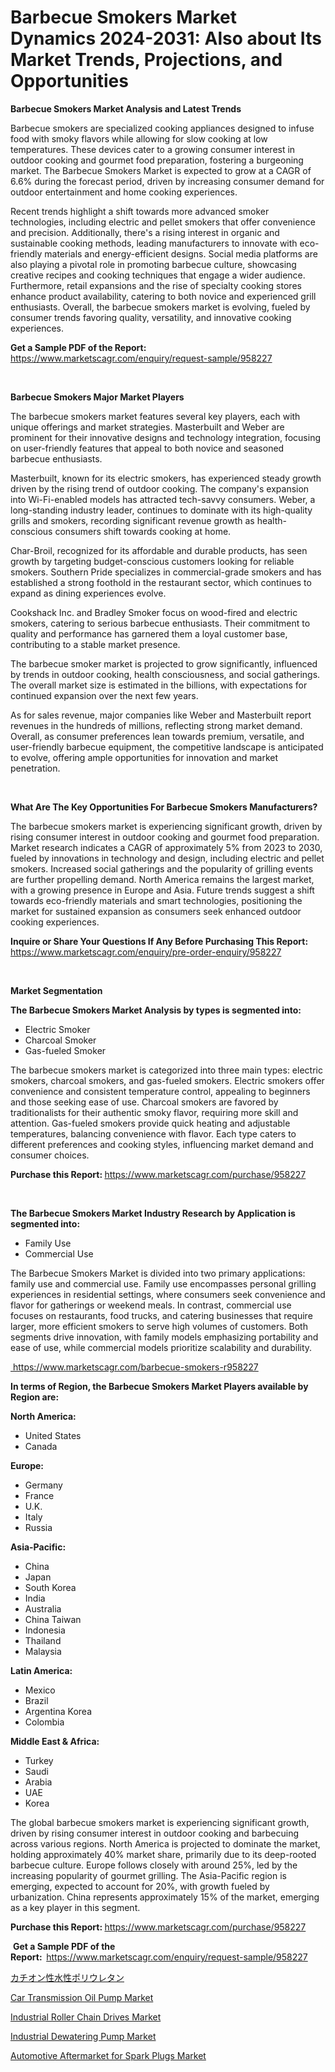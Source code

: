 <p><h1>Barbecue Smokers Market Dynamics 2024-2031: Also about Its Market Trends, Projections, and Opportunities</h1></p><p><strong>Barbecue Smokers Market Analysis and Latest Trends</strong></p>
<p><p>Barbecue smokers are specialized cooking appliances designed to infuse food with smoky flavors while allowing for slow cooking at low temperatures. These devices cater to a growing consumer interest in outdoor cooking and gourmet food preparation, fostering a burgeoning market. The Barbecue Smokers Market is expected to grow at a CAGR of 6.6% during the forecast period, driven by increasing consumer demand for outdoor entertainment and home cooking experiences.</p><p>Recent trends highlight a shift towards more advanced smoker technologies, including electric and pellet smokers that offer convenience and precision. Additionally, there's a rising interest in organic and sustainable cooking methods, leading manufacturers to innovate with eco-friendly materials and energy-efficient designs. Social media platforms are also playing a pivotal role in promoting barbecue culture, showcasing creative recipes and cooking techniques that engage a wider audience. Furthermore, retail expansions and the rise of specialty cooking stores enhance product availability, catering to both novice and experienced grill enthusiasts. Overall, the barbecue smokers market is evolving, fueled by consumer trends favoring quality, versatility, and innovative cooking experiences.</p></p>
<p><strong>Get a Sample PDF of the Report:&nbsp;</strong> <a href="https://www.marketscagr.com/enquiry/request-sample/958227">https://www.marketscagr.com/enquiry/request-sample/958227</a></p>
<p>&nbsp;</p>
<p><strong>Barbecue Smokers Major Market Players</strong></p>
<p><p>The barbecue smokers market features several key players, each with unique offerings and market strategies. Masterbuilt and Weber are prominent for their innovative designs and technology integration, focusing on user-friendly features that appeal to both novice and seasoned barbecue enthusiasts. </p><p>Masterbuilt, known for its electric smokers, has experienced steady growth driven by the rising trend of outdoor cooking. The company's expansion into Wi-Fi-enabled models has attracted tech-savvy consumers. Weber, a long-standing industry leader, continues to dominate with its high-quality grills and smokers, recording significant revenue growth as health-conscious consumers shift towards cooking at home.</p><p>Char-Broil, recognized for its affordable and durable products, has seen growth by targeting budget-conscious customers looking for reliable smokers. Southern Pride specializes in commercial-grade smokers and has established a strong foothold in the restaurant sector, which continues to expand as dining experiences evolve.</p><p>Cookshack Inc. and Bradley Smoker focus on wood-fired and electric smokers, catering to serious barbecue enthusiasts. Their commitment to quality and performance has garnered them a loyal customer base, contributing to a stable market presence.</p><p>The barbecue smoker market is projected to grow significantly, influenced by trends in outdoor cooking, health consciousness, and social gatherings. The overall market size is estimated in the billions, with expectations for continued expansion over the next few years.</p><p>As for sales revenue, major companies like Weber and Masterbuilt report revenues in the hundreds of millions, reflecting strong market demand. Overall, as consumer preferences lean towards premium, versatile, and user-friendly barbecue equipment, the competitive landscape is anticipated to evolve, offering ample opportunities for innovation and market penetration.</p></p>
<p>&nbsp;</p>
<p><strong>What Are The Key Opportunities For Barbecue Smokers Manufacturers?</strong></p>
<p><p>The barbecue smokers market is experiencing significant growth, driven by rising consumer interest in outdoor cooking and gourmet food preparation. Market research indicates a CAGR of approximately 5% from 2023 to 2030, fueled by innovations in technology and design, including electric and pellet smokers. Increased social gatherings and the popularity of grilling events are further propelling demand. North America remains the largest market, with a growing presence in Europe and Asia. Future trends suggest a shift towards eco-friendly materials and smart technologies, positioning the market for sustained expansion as consumers seek enhanced outdoor cooking experiences.</p></p>
<p><strong>Inquire or Share Your Questions If Any Before Purchasing This Report:</strong> <a href="https://www.marketscagr.com/enquiry/pre-order-enquiry/958227">https://www.marketscagr.com/enquiry/pre-order-enquiry/958227</a></p>
<p>&nbsp;</p>
<p><strong>Market Segmentation</strong></p>
<p><strong>The Barbecue Smokers Market Analysis by types is segmented into:</strong></p>
<p><ul><li>Electric Smoker</li><li>Charcoal Smoker</li><li>Gas-fueled Smoker</li></ul></p>
<p><p>The barbecue smokers market is categorized into three main types: electric smokers, charcoal smokers, and gas-fueled smokers. Electric smokers offer convenience and consistent temperature control, appealing to beginners and those seeking ease of use. Charcoal smokers are favored by traditionalists for their authentic smoky flavor, requiring more skill and attention. Gas-fueled smokers provide quick heating and adjustable temperatures, balancing convenience with flavor. Each type caters to different preferences and cooking styles, influencing market demand and consumer choices.</p></p>
<p><strong>Purchase this Report:&nbsp;</strong><a href="https://www.marketscagr.com/purchase/958227">https://www.marketscagr.com/purchase/958227</a></p>
<p>&nbsp;</p>
<p><strong>The Barbecue Smokers Market Industry Research by Application is segmented into:</strong></p>
<p><ul><li>Family Use</li><li>Commercial Use</li></ul></p>
<p><p>The Barbecue Smokers Market is divided into two primary applications: family use and commercial use. Family use encompasses personal grilling experiences in residential settings, where consumers seek convenience and flavor for gatherings or weekend meals. In contrast, commercial use focuses on restaurants, food trucks, and catering businesses that require larger, more efficient smokers to serve high volumes of customers. Both segments drive innovation, with family models emphasizing portability and ease of use, while commercial models prioritize scalability and durability.</p></p>
<p><a href="https://www.marketscagr.com/barbecue-smokers-r958227">&nbsp;https://www.marketscagr.com/barbecue-smokers-r958227</a></p>
<p><strong>In terms of Region, the Barbecue Smokers Market Players available by Region are:</strong></p>
<p>
    <p> <strong> North America: </strong>
        <ul>
            <li>United States</li>
            <li>Canada</li>
        </ul>
        </p> 
    <p> <strong> Europe: </strong>
        <ul>
            <li>Germany</li>
            <li>France</li>
            <li>U.K.</li>
            <li>Italy</li>
            <li>Russia</li>
        </ul>
        </p> 
    <p> <strong> Asia-Pacific: </strong>
        <ul>
            <li>China</li>
            <li>Japan</li>
            <li>South Korea</li>
            <li>India</li>
            <li>Australia</li>
            <li>China Taiwan</li>
            <li>Indonesia</li>
            <li>Thailand</li>
            <li>Malaysia</li>
        </ul>
        </p> 
    <p> <strong> Latin America: </strong>
        <ul>
            <li>Mexico</li>
            <li>Brazil</li>
            <li>Argentina Korea</li>
            <li>Colombia</li>
        </ul>
        </p> 
    <p> <strong> Middle East & Africa: </strong>
        <ul>
            <li>Turkey</li>
            <li>Saudi</li>
            <li>Arabia</li>
            <li>UAE</li>
            <li>Korea</li>
        </ul>
    </p>
    </p>
<p><p>The global barbecue smokers market is experiencing significant growth, driven by rising consumer interest in outdoor cooking and barbecuing across various regions. North America is projected to dominate the market, holding approximately 40% market share, primarily due to its deep-rooted barbecue culture. Europe follows closely with around 25%, led by the increasing popularity of gourmet grilling. The Asia-Pacific region is emerging, expected to account for 20%, with growth fueled by urbanization. China represents approximately 15% of the market, emerging as a key player in this segment.</p></p>
<p><strong>Purchase this Report: </strong><a href="https://www.marketscagr.com/purchase/958227">https://www.marketscagr.com/purchase/958227</a></p>
<p>&nbsp;<strong>Get a Sample PDF of the Report:&nbsp;&nbsp;</strong><a href="https://www.marketscagr.com/enquiry/request-sample/958227">https://www.marketscagr.com/enquiry/request-sample/958227</a></p>
<p><strong></strong></p>
<p><p><a href="https://medium.com/@vadkqfca47/cationic-aqueous-polyurethane-market-%E3%81%AE%E3%82%B0%E3%83%AD%E3%83%BC%E3%83%90%E3%83%AB%E5%B8%82%E5%A0%B4%E6%A6%82%E8%A6%81%E3%81%AF-%E4%B8%96%E7%95%8C%E3%81%8A%E3%82%88%E3%81%B3%E4%B8%BB%E8%A6%81%E5%B8%82%E5%A0%B4%E3%81%AB%E3%81%8A%E3%81%91%E3%82%8B%E6%A5%AD%E7%95%8C%E3%81%AB%E5%BD%B1%E9%9F%BF%E3%82%92%E4%B8%8E%E3%81%88%E3%82%8B%E4%B8%BB%E8%A6%81%E3%81%AA%E3%83%88%E3%83%AC%E3%83%B3%E3%83%89%E3%81%AB%E3%81%A4%E3%81%84%E3%81%A6-%E7%8B%AC%E8%87%AA%E3%81%AE%E8%A6%96%E7%82%B9%E3%82%92%E6%8F%90%E4%BE%9B%E3%81%97%E3%81%BE%E3%81%99-b75bb2c014b3">カチオン性水性ポリウレタン</a></p><p><a href="https://issuu.com/reportprime-2/docs/car-transmission-oil-pump-market-si_9d20c3b7deac46">Car Transmission Oil Pump Market</a></p><p><a href="https://www.linkedin.com/pulse/mapping-industrial-roller-chain-drives-market-trends-challenges-gwmwf?trackingId=BXkO%2BQnQTfW9XiVvNa8yRg%3D%3D">Industrial Roller Chain Drives Market</a></p><p><a href="https://medium.com/@qomarcintya76/this-report-aims-to-deliver-an-in-depth-analysis-of-the-global-industrial-dewatering-pump-market-1131d5b17e78">Industrial Dewatering Pump Market</a></p><p><a href="https://www.linkedin.com/pulse/automotive-aftermarket-spark-plugs-industry-analysis-report-its-flskc?trackingId=uXBADrHLSpqlMMrtL2v97A%3D%3D">Automotive Aftermarket for Spark Plugs Market</a></p></p>